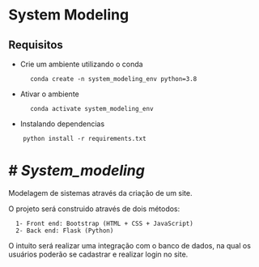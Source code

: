 # System Modeling

## Requisitos

- Crie um ambiente utilizando o conda

```
      conda create -n system_modeling_env python=3.8
```

- Ativar o ambiente

```
      conda activate system_modeling_env
```

- Instalando dependencias

```commandline
    python install -r requirements.txt
```

# # ***System_modeling***

Modelagem de sistemas através da criação de um site. 

O projeto será construido através de dois métodos:

      1- Front end: Bootstrap (HTML + CSS + JavaScript)
      2- Back end: Flask (Python)

O intuito será realizar uma integração com o banco de dados, na qual os usuários poderão se cadastrar e realizar login no site. 
